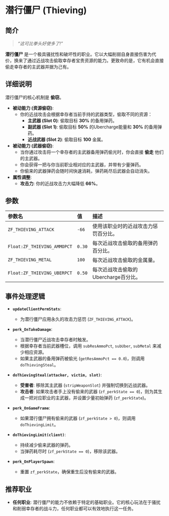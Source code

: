 # 潜行僵尸 (Thieving)

## 简介

> *“这可比拳头好使多了!”*

**潜行僵尸** 是一个极具骚扰性和破坏性的职业。它以大幅削弱自身直接伤害为代价，换来了通过近战攻击偷取幸存者宝贵资源的能力。更致命的是，它有机会直接偷走幸存者的主武器并据为己有。

## 详细说明

潜行僵尸的核心机制是 **偷窃**。

- **被动能力 (资源偷窃)**:
    - 你的近战攻击会根据幸存者当前手持的武器类型，偷取不同的资源：
        - **主武器 (Slot 0)**: 偷取目标 **30%** 的备用弹药。
        - **副武器 (Slot 1)**: 偷取目标 **50%** 的Ubercharge能量和 **30%** 的备用弹药。
        - **近战武器 (Slot 2)**: 偷取目标 **100** 金属。
- **被动能力 (武器偷窃)**:
    - 当你通过攻击将一个幸存者的主武器备用弹药偷光时，你会直接 **偷走** 他们的主武器。
    - 你会获得一把与你当前职业相对应的主武器，并带有少量弹药。
    - 你偷来的武器弹药会随时间快速消耗，弹药耗尽后武器会自动消失。
- **属性调整**:
    - **攻击力**: 你的近战攻击力大幅降低 **66%**。

## 参数

| 参数名 | 值 | 描述 |
| :--- | :--- | :--- |
| `ZF_THIEVING_ATTACK` | `-66` | 使用该职业时的近战攻击力惩罚百分比。 |
| `Float:ZF_THIEVING_AMMOPCT` | `0.30` | 每次近战攻击偷取的备用弹药百分比。 |
| `ZF_THIEVING_METAL` | `100` | 每次近战攻击偷取的金属量。 |
| `Float:ZF_THIEVING_UBERPCT` | `0.50` | 每次近战攻击偷取的Ubercharge百分比。 |

## 事件处理逻辑

- **`updateClientPermStats`**:
    - 为潜行僵尸应用永久的攻击力惩罚 (`ZF_THIEVING_ATTACK`)。

- **`perk_OnTakeDamage`**:
    - 当潜行僵尸近战攻击幸存者时触发。
    - 根据幸存者当前武器槽位，调用 `subResAmmoPct`, `subUber`, `subMetal` 来减少相应资源。
    - 如果主武器的备用弹药被偷光 (`getResAmmoPct == 0.0`)，则调用 `doThievingSteal`。

- **`doThievingSteal(attacker, victim, slot)`**:
    - **受害者**: 移除其主武器 (`stripWeaponSlot`) 并强制切换到近战武器。
    - **攻击者**: 如果攻击者手上没有偷来的武器 (`zf_perkState == 0`)，则为其生成一把对应职业的主武器，并设置少量初始弹药 (`zf_perkState`)。

- **`perk_OnGameFrame`**:
    - 如果潜行僵尸拥有偷来的武器 (`zf_perkState > 0`)，则调用 `doThievingLimit`。

- **`doThievingLimit(client)`**:
    - 持续减少偷来武器的弹药。
    - 当弹药耗尽时 (`zf_perkState == 0`)，移除该武器。

- **`perk_OnPlayerSpawn`**:
    - 重置 `zf_perkState`，确保重生后没有偷来的武器。

## 推荐职业

- **任何职业**: 潜行僵尸的能力不依赖于特定的基础职业。它的核心玩法在于骚扰和削弱幸存者的战斗力，任何职业都可以有效地执行这一任务。